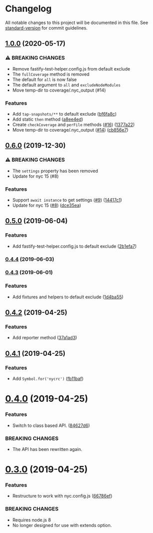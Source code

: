 # Changelog

All notable changes to this project will be documented in this file. See [standard-version](https://github.com/conventional-changelog/standard-version) for commit guidelines.

## [1.0.0](https://www.github.com/cfware/cfware-nyc/compare/v0.6.0...v1.0.0) (2020-05-17)


### ⚠ BREAKING CHANGES

* Remove fastify-test-helper.config.js from default exclude
* The `fullCoverage` method is removed
* The default for `all` is now false
* The default argument to `all` and `excludeNodeModules`
* Move temp-dir to coverage/.nyc_output (#14)

### Features

* Add `tap-snapshots/**` to default exclude ([bf6fa8c](https://www.github.com/cfware/cfware-nyc/commit/bf6fa8cbad009516c37b4b42c52b4b9ae705c617))
* Add static `then` method ([a8ee4ed](https://www.github.com/cfware/cfware-nyc/commit/a8ee4edb6e7b135ecee54d699c3fa307371f25ed))
* Create `checkCoverage` and `perFile` methods ([#16](https://www.github.com/cfware/cfware-nyc/issues/16)) ([1377a22](https://www.github.com/cfware/cfware-nyc/commit/1377a2242645014a927224822a3b2bfd58955859))
* Move temp-dir to coverage/.nyc_output ([#14](https://www.github.com/cfware/cfware-nyc/issues/14)) ([cb856e7](https://www.github.com/cfware/cfware-nyc/commit/cb856e7f64f4439c4af1a6cb65ff5b6d098e6953))

## [0.6.0](https://github.com/cfware/cfware-nyc/compare/v0.5.0...v0.6.0) (2019-12-30)


### ⚠ BREAKING CHANGES

* The `settings` property has been removed
* Update for nyc 15 (#8)

### Features

* Support `await instance` to get settings ([#9](https://github.com/cfware/cfware-nyc/issues/9)) ([14417c1](https://github.com/cfware/cfware-nyc/commit/14417c1ec3670743f429add1461425aa6042fa0e))
* Update for nyc 15 ([#8](https://github.com/cfware/cfware-nyc/issues/8)) ([dce35ea](https://github.com/cfware/cfware-nyc/commit/dce35ea806f46f45893cc7a95d510d689f70f95c))

## [0.5.0](https://github.com/cfware/cfware-nyc/compare/v0.4.4...v0.5.0) (2019-06-04)


### Features

* Add fastify-test-helper.config.js to default exclude ([2b1efa7](https://github.com/cfware/cfware-nyc/commit/2b1efa7))



### [0.4.4](https://github.com/cfware/cfware-nyc/compare/v0.4.3...v0.4.4) (2019-06-03)



### [0.4.3](https://github.com/cfware/cfware-nyc/compare/v0.4.2...v0.4.3) (2019-06-01)


### Features

* Add fixtures and helpers to default exclude ([1d4ba55](https://github.com/cfware/cfware-nyc/commit/1d4ba55))



## [0.4.2](https://github.com/cfware/cfware-nyc/compare/v0.4.1...v0.4.2) (2019-04-25)


### Features

* Add reporter method ([37a1ad3](https://github.com/cfware/cfware-nyc/commit/37a1ad3))



## [0.4.1](https://github.com/cfware/cfware-nyc/compare/v0.4.0...v0.4.1) (2019-04-25)


### Features

* Add `Symbol.for('nycrc')` ([fb11baf](https://github.com/cfware/cfware-nyc/commit/fb11baf))



# [0.4.0](https://github.com/cfware/cfware-nyc/compare/v0.3.0...v0.4.0) (2019-04-25)


### Features

* Switch to class based API. ([84627d6](https://github.com/cfware/cfware-nyc/commit/84627d6))


### BREAKING CHANGES

* The API has been rewritten again.



# [0.3.0](https://github.com/cfware/cfware-nyc/compare/v0.2.0...v0.3.0) (2019-04-25)


### Features

* Restructure to work with nyc.config.js ([66786ef](https://github.com/cfware/cfware-nyc/commit/66786ef))


### BREAKING CHANGES

* Requires node.js 8
* No longer designed for use with extends option.
